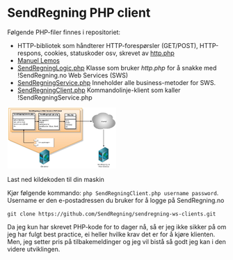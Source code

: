 SendRegning PHP client
======================

Følgende PHP-filer finnes i repositoriet:

* HTTP-bibliotek som håndterer HTTP-forespørsler (GET/POST), HTTP-respons, cookies, statuskoder osv, skrevet av  [http.php](/src/main/php/http.php)
* [Manuel Lemos](http://phpclasses.mkdata.net/browse/package/3.html)
* [SendRegningLogic.php](/src/main/php/SendRegningLogic.php) Klasse som bruker _http.php_ for å snakke med !SendRegning.no Web Services (SWS)
* [SendRegningService.php](/src/main/php/SendRegningService.php) Inneholder alle business-metoder for SWS.
* [SendRegningClient.php](/src/main/php/SendRegningClient.php) Kommandolinje-klient som kaller !SendRegningService.php

<img src="/docs/images/php-client.jpg" width="250">

Last ned kildekoden til din maskin

Kjør følgende kommando: `php SendRegningClient.php username password`. Username er den e-postadressen du bruker for å logge på SendRegning.no

```
git clone https://github.com/SendRegning/sendregning-ws-clients.git
```

Da jeg kun har skrevet PHP-kode for to dager nå, så er jeg ikke sikker
på om jeg har fulgt best practice, ei heller hvilke krav det er for å kjøre klienten.
Men, jeg setter pris på tilbakemeldinger og jeg vil bistå så godt jeg kan i den videre utviklingen.
